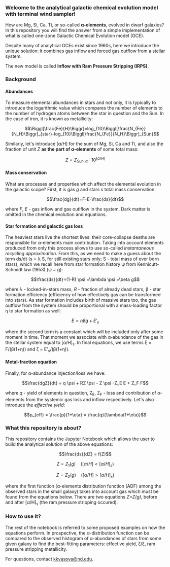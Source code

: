 ### Welcome to the analytical galactic chemical evolution model with terminal wind sampler!
How are Mg, Si, Ca, Ti, or so-called __&alpha;-elements__, evolved in dwarf galaxies? In this repository you will find the answer from a simple implementation of what is called one-zone Galactic Chemical Evolution model (GCE).

Despite many of analytical GCEs exist since 1960s, here we introduce the unique solution: it combines gas inflow and forced gas outflow from a stellar system. 

The new model is called __Inflow with Ram Pressure Stripping (IRPS)__.

### Background

#### Abundances
To measure elemental abundances in stars and not only, it is typically to introduce the logarithmic value which compares the number of elements to the number of hydrogen atoms between the star in question and the Sun. In the case of iron, it is known as metallicity:

```math
\Biggl[\frac{Fe}{H}\Biggr]=log_{10}\Biggl[\frac{N_{Fe}}{N_H}\Biggr]_{star}-log_{10}\Biggl[\frac{N_{Fe}}{N_H}\Biggr]_{Sun}
```
Similarly, let's introduce  [&alpha;/H] for the sum of Mg, Si, Ca and Ti, and also the fraction of unit  _Z_ __as the part of &alpha;-elements__ of some total mass:

```math
Z = Z_{Sun, \alpha} \cdot 10^{[\alpha/H]}
```
#### Mass conservation
What are processes and properties which affect the elemental evolution in the galactic scope? First, it is gas _g_ and stars _s_ total mass conservation:

```math
\frac{dg}{dt}=F-E-\frac{ds}{dt}
```

where _F_, _E_ - gas inflow and gas outlflow in the system. Dark matter is omitted in the chemical evolution and equations.

#### Star formation and galactic gas loss
The heaviest stars live the shortest lives: their core-collapse deaths are responsible for &alpha;-elements main contribution. Taking into account elements produced from only this process allows to use so-called _instantaneous recycling approximation_.
From this, as we need to make a guess about the term ds/dt (s = &lambda; S, for still existing stars only; S - total mass of ever born stars), which we recall here from star formation history &psi; from Kennicutt-Schmidt law (1953) (&psi; ~ g):

```math
\frac{ds}{dt}=(1-R) \psi =\lambda \psi =\beta g
```
where &lambda; - locked-in-stars mass, _R_ - fraction of already dead stars, &beta; - star formation efficiency (efficiency of how effectively gas can be transformed into stars). As star formation includes birth of massive stars too, the gas outflow from the system should be proportional with a mass-loading factor &eta; to star formation as well:

```math
E = \eta \beta g + E'_s
```
where the second term is a constant which will be included only after some moment in time. That moment we associate with &alpha;-abundance of the gas in the stellar system equal to [&alpha;/H]<sub>s</sub>. 
In final equations, we use terms &xi; = F/(&beta;(1+&eta;)) and &zeta; = E'<sub>s</sub>/(&beta;(1+&eta;)). 

#### Metal-fraction equation
Finally, for &alpha;-abundance injection/loss we have:

```math
\frac{dgZ}{dt} = q \psi + RZ \psi - Z \psi -Z_E E + Z_F F
```
where q - yield of elements in question, Z<sub>E</sub>, Z<sub>F</sub> - loss and contribution of &alpha;-elements from the systemic gas loss and inflow respectively. Let's also introduce the _effective yield_:

```math
p_{eff} = \frac{p}{1+\eta} = \frac{q}{\lambda(1+\eta)}
```

### What this repository is about?

This repository contains the Jupyter Notebook which allows the user to build the analytical solution of the above equations:

```math
\frac{ds}{dZ} = f(Z)
```
```math
Z = Z_1(g)~~~~([\alpha/H]<[\alpha/H]_s)
```
```math
Z = Z_2(g)~~~~([\alpha/H]>[\alpha/H]_s)
```
where the first function (&alpha;-elements distribution function (ADF) among the observed stars in the small galaxy) takes into account gas which must be found from the equations below. There are two equations _Z=Z(g)_, before and after [&alpha;/H]<sub>s</sub> (the ram pressure stripping occured). 


### How to use it?

The rest of the notebook is referred to some proposed examples on how the equations perform. 
In prospective, the &alpha;-distribution function can be compared to the observed histogram of &alpha;-abundances of stars from some given galaxy to find the best-fitting parameters: effective yield, &zeta;/&xi;, ram pressure stripping metallicity. 

For questions, contact kkvasova@nd.edu.


